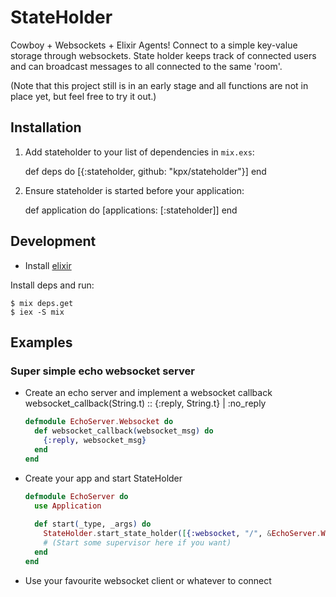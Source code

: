 # StateHolder

Cowboy + Websockets + Elixir Agents! Connect to a simple key-value storage through websockets. State holder keeps track of connected users and can broadcast messages to all connected to the same 'room'.

(Note that this project still is in an early stage and all functions are not in place yet, but feel free to try it out.)
## Installation

  1. Add stateholder to your list of dependencies in `mix.exs`:

        def deps do
          [{:stateholder, github: "kpx/stateholder"}]
        end

  2. Ensure stateholder is started before your application:

        def application do
          [applications: [:stateholder]]
        end

## Development

* Install [elixir](http://elixir-lang.org/install.html)

Install deps and run:

	$ mix deps.get
	$ iex -S mix

## Examples

### Super simple echo websocket server

  - Create an echo server and implement a websocket callback websocket_callback(String.t) :: {:reply, String.t} | :no_reply
  
	``` elixir	  
	defmodule EchoServer.Websocket do
	  def websocket_callback(websocket_msg) do
	    {:reply, websocket_msg}
	  end
	end
	```
  - Create your app and start StateHolder
	``` elixir  
	defmodule EchoServer do
	  use Application
	  
	  def start(_type, _args) do
	    StateHolder.start_state_holder([{:websocket, "/", &EchoServer.Websocket.websocket_callback/1}], 8080)
	    # (Start some supervisor here if you want)
	  end
	end
	```
  - Use your favourite websocket client or whatever to connect
